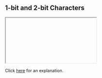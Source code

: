 ##  1-bit and 2-bit Characters 

<iframe></iframe>

Click [here](Explanation.md) for an explanation.

